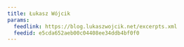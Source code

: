 ```yaml
---
title: Łukasz Wójcik
params:
  feedlink: https://blog.lukaszwojcik.net/excerpts.xml
  feedid: e5cda652aeb00c04408ee34ddb4bf0f0
---
```

